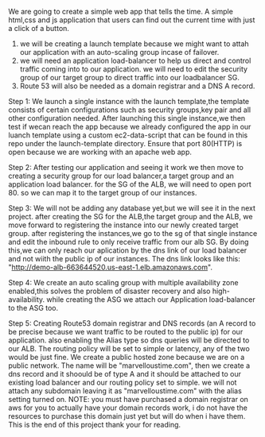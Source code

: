 We are going to create a simple web app that tells the time. A simple html,css and js application that users can find out the current time with just a click of a button.
1. we will be creating a launch template because we might want to attah our application with an auto-scaling group incase of failover.
2. we will need an application load-balancer to help us direct and control traffic coming into to our application. we will need to edit the security group of our target group to direct traffic into our loadbalancer SG.
3. Route 53 will also be needed as a domain registrar and a DNS A record.

Step 1: We launch a single instance with the launch template,the template consists of certain configurations such as security groups,key pair and all other configuration needed.
After launching this single instance,we then test if wecan reach the app because we already configured the app in our luanch template using a custom ec2-data-script that can be found in this repo under the launch-template directory.
Ensure that port 80(HTTP) is open because we are working with an apache web app.

Step 2: After testing our application and seeing it work we then move to creating a security group for our load balancer,a target group and an application load balancer.
for the SG of the ALB, we will need to open port 80. so we can map it to the target  group of our instances.

Step 3: We will not be adding any database yet,but we will see it in the next project. after creating the SG for the ALB,the target group and the ALB, we move forward to registering the instance into our newly created target group.
after registering the instances,we go to the sg of that single instance and edit the inbound rule to only receive traffic from our alb SG. By doing this,we can only reach our aplication by the dns link of our load balancer and not wiith the public ip of our instances. The dns link looks like this:
  "http://demo-alb-663644520.us-east-1.elb.amazonaws.com".
  
Step 4: We create an auto scaling group with multiple availability zone enabled,this solves the problem of disaster recovery and also high-availability. while creating the ASG we attach our Application load-balancer to the ASG too.

Step 5: Creating Route53 domain registrar and DNS records (an A record to be precise because we want traffic to be routed to the public ip) for our application. also enabling the Alias type so dns queries will be directed to our ALB. The routing policy will be set to simple or latency, any of the two would be just fine.
We create a public hosted zone because we are on a public network. The name will be "marvelloustime.com", then we create a dns record and it shoould be of type A and it should be attached to our existing load balancer and our routing policy set to simple.  we will not attach any subdomain leaving it as "marvelloustime.com"  with the alias setting turned on. 
NOTE: you must have purchased a domain registrar on aws for you to actually have your domain records work, i do not have the resources to purchase this domain just yet but will do when i have them. This is the end  of this project thank your for reading.
